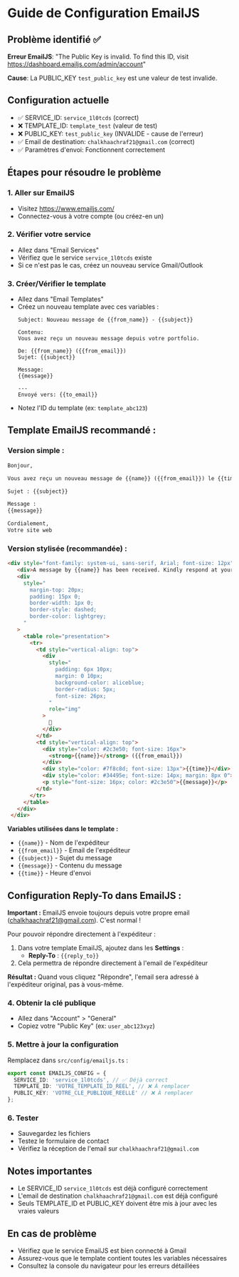 # Guide de Configuration EmailJS

## Problème identifié ✅
**Erreur EmailJS**: "The Public Key is invalid. To find this ID, visit https://dashboard.emailjs.com/admin/account"

**Cause**: La PUBLIC_KEY `test_public_key` est une valeur de test invalide.

## Configuration actuelle
- ✅ SERVICE_ID: `service_1l0tcds` (correct)
- ❌ TEMPLATE_ID: `template_test` (valeur de test)
- ❌ PUBLIC_KEY: `test_public_key` (INVALIDE - cause de l'erreur)
- ✅ Email de destination: `chalkhaachraf21@gmail.com` (correct)
- ✅ Paramètres d'envoi: Fonctionnent correctement

## Étapes pour résoudre le problème

### 1. Aller sur EmailJS
- Visitez https://www.emailjs.com/
- Connectez-vous à votre compte (ou créez-en un)

### 2. Vérifier votre service
- Allez dans "Email Services"
- Vérifiez que le service `service_1l0tcds` existe
- Si ce n'est pas le cas, créez un nouveau service Gmail/Outlook

### 3. Créer/Vérifier le template
- Allez dans "Email Templates"
- Créez un nouveau template avec ces variables :
  ```
  Subject: Nouveau message de {{from_name}} - {{subject}}
  
  Contenu:
  Vous avez reçu un nouveau message depuis votre portfolio.
  
  De: {{from_name}} ({{from_email}})
  Sujet: {{subject}}
  
  Message:
  {{message}}
  
  ---
  Envoyé vers: {{to_email}}
  ```
- Notez l'ID du template (ex: `template_abc123`)

## Template EmailJS recommandé :

### Version simple :
```html
Bonjour,

Vous avez reçu un nouveau message de {{name}} ({{from_email}}) le {{time}}.

Sujet : {{subject}}

Message :
{{message}}

Cordialement,
Votre site web
```

### Version stylisée (recommandée) :
```html
<div style="font-family: system-ui, sans-serif, Arial; font-size: 12px"> 
   <div>A message by {{name}} has been received. Kindly respond at your earliest convenience.</div> 
   <div 
     style=" 
       margin-top: 20px; 
       padding: 15px 0; 
       border-width: 1px 0; 
       border-style: dashed; 
       border-color: lightgrey; 
     " 
   > 
     <table role="presentation"> 
       <tr> 
         <td style="vertical-align: top"> 
           <div 
             style=" 
               padding: 6px 10px; 
               margin: 0 10px; 
               background-color: aliceblue; 
               border-radius: 5px; 
               font-size: 26px; 
             " 
             role="img" 
           > 
             👤 
           </div> 
         </td> 
         <td style="vertical-align: top"> 
           <div style="color: #2c3e50; font-size: 16px"> 
             <strong>{{name}}</strong> ({{from_email}})
           </div> 
           <div style="color: #7f8c8d; font-size: 13px">{{time}}</div>
           <div style="color: #34495e; font-size: 14px; margin: 8px 0"><strong>Sujet:</strong> {{subject}}</div>
           <p style="font-size: 16px; color: #2c3e50">{{message}}</p> 
         </td> 
       </tr> 
     </table> 
   </div> 
 </div>
```

**Variables utilisées dans le template :**
- `{{name}}` - Nom de l'expéditeur
- `{{from_email}}` - Email de l'expéditeur
- `{{subject}}` - Sujet du message
- `{{message}}` - Contenu du message
- `{{time}}` - Heure d'envoi

## Configuration Reply-To dans EmailJS :

**Important :** EmailJS envoie toujours depuis votre propre email (chalkhaachraf21@gmail.com). C'est normal !

Pour pouvoir répondre directement à l'expéditeur :
1. Dans votre template EmailJS, ajoutez dans les **Settings** :
   - **Reply-To** : `{{reply_to}}`
2. Cela permettra de répondre directement à l'email de l'expéditeur

**Résultat :** Quand vous cliquez "Répondre", l'email sera adressé à l'expéditeur original, pas à vous-même.

### 4. Obtenir la clé publique
- Allez dans "Account" > "General"
- Copiez votre "Public Key" (ex: `user_abc123xyz`)

### 5. Mettre à jour la configuration
Remplacez dans `src/config/emailjs.ts` :
```typescript
export const EMAILJS_CONFIG = {
  SERVICE_ID: 'service_1l0tcds', // ✅ Déjà correct
  TEMPLATE_ID: 'VOTRE_TEMPLATE_ID_REEL', // ❌ À remplacer
  PUBLIC_KEY: 'VOTRE_CLE_PUBLIQUE_REELLE' // ❌ À remplacer
};
```

### 6. Tester
- Sauvegardez les fichiers
- Testez le formulaire de contact
- Vérifiez la réception de l'email sur `chalkhaachraf21@gmail.com`

## Notes importantes
- Le SERVICE_ID `service_1l0tcds` est déjà configuré correctement
- L'email de destination `chalkhaachraf21@gmail.com` est déjà configuré
- Seuls TEMPLATE_ID et PUBLIC_KEY doivent être mis à jour avec les vraies valeurs

## En cas de problème
- Vérifiez que le service EmailJS est bien connecté à Gmail
- Assurez-vous que le template contient toutes les variables nécessaires
- Consultez la console du navigateur pour les erreurs détaillées